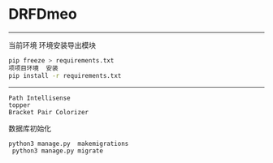 # DRFDmeo
---
当前环境   环境安装导出模块
``` bash
pip freeze > requirements.txt 
项项目环境  安装
pip install -r requirements.txt
```

---
```
Path Intellisense
topper
Bracket Pair Colorizer
```

数据库初始化
```
python3 manage.py  makemigrations 
 python3 manage.py migrate
```